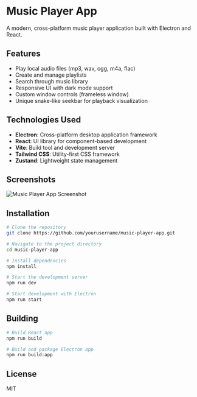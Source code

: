 # Music Player App

A modern, cross-platform music player application built with Electron and React.

## Features

- Play local audio files (mp3, wav, ogg, m4a, flac)
- Create and manage playlists
- Search through music library
- Responsive UI with dark mode support
- Custom window controls (frameless window)
- Unique snake-like seekbar for playback visualization

## Technologies Used

- **Electron**: Cross-platform desktop application framework
- **React**: UI library for component-based development
- **Vite**: Build tool and development server
- **Tailwind CSS**: Utility-first CSS framework
- **Zustand**: Lightweight state management

## Screenshots

![Music Player App Screenshot](screenshots/app-screenshot.png)

## Installation

```bash
# Clone the repository
git clone https://github.com/yourusername/music-player-app.git

# Navigate to the project directory
cd music-player-app

# Install dependencies
npm install

# Start the development server
npm run dev

# Start development with Electron
npm run start
```

## Building

```bash
# Build React app
npm run build

# Build and package Electron app
npm run build:app
```

## License

MIT
